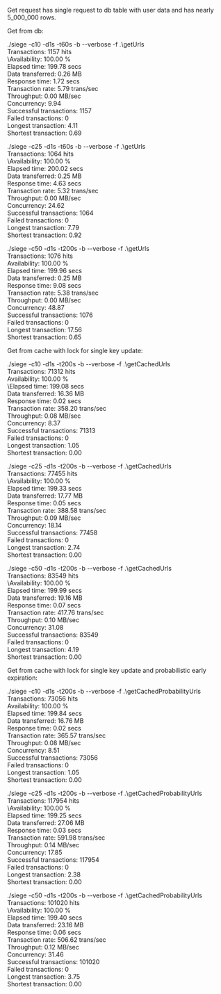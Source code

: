 Get request has single request to db table with user data and has nearly 5_000_000 rows.

Get from db:

./siege -c10  -d1s -t60s -b --verbose -f .\getUrls  
Transactions:                   1157 hits  
\Availability:                100.00 %  
Elapsed time:                 199.78 secs  
Data transferred:               0.26 MB  
Response time:                  1.72 secs  
Transaction rate:               5.79 trans/sec  
Throughput:                     0.00 MB/sec  
Concurrency:                    9.94  
Successful transactions:        1157  
Failed transactions:               0  
Longest transaction:            4.11  
Shortest transaction:           0.69  

./siege -c25  -d1s -t60s -b --verbose -f .\getUrls  
Transactions:                   1064 hits  
\Availability:                100.00 %  
Elapsed time:                 200.02 secs  
Data transferred:               0.25 MB  
Response time:                  4.63 secs  
Transaction rate:               5.32 trans/sec  
Throughput:                     0.00 MB/sec  
Concurrency:                   24.62  
Successful transactions:        1064  
Failed transactions:               0  
Longest transaction:            7.79  
Shortest transaction:           0.92  

./siege -c50  -d1s -t200s -b --verbose -f .\getUrls  
Transactions:                   1076 hits  
Availability:                 100.00 %  
Elapsed time:                 199.96 secs  
Data transferred:               0.25 MB  
Response time:                  9.08 secs  
Transaction rate:               5.38 trans/sec  
Throughput:                     0.00 MB/sec  
Concurrency:                   48.87  
Successful transactions:        1076  
Failed transactions:               0  
Longest transaction:           17.56  
Shortest transaction:           0.65  


Get from cache with lock for single key update:

./siege -c10  -d1s -t200s -b --verbose -f .\getCachedUrls  
Transactions:                  71312 hits  
Availability:                 100.00 %  
\Elapsed time:                199.08 secs  
Data transferred:              16.36 MB  
Response time:                  0.02 secs  
Transaction rate:             358.20 trans/sec  
Throughput:                     0.08 MB/sec  
Concurrency:                    8.37  
Successful transactions:       71313  
Failed transactions:               0  
Longest transaction:            1.05  
Shortest transaction:           0.00  

./siege -c25  -d1s -t200s -b --verbose -f .\getCachedUrls  
Transactions:                  77455 hits  
\Availability:                100.00 %  
Elapsed time:                 199.33 secs  
Data transferred:              17.77 MB  
Response time:                  0.05 secs  
Transaction rate:             388.58 trans/sec  
Throughput:                     0.09 MB/sec  
Concurrency:                   18.14  
Successful transactions:       77458  
Failed transactions:               0  
Longest transaction:            2.74  
Shortest transaction:           0.00  

./siege -c50  -d1s -t200s -b --verbose -f .\getCachedUrls  
Transactions:                  83549 hits  
\Availability:                100.00 %  
Elapsed time:                 199.99 secs  
Data transferred:              19.16 MB  
Response time:                  0.07 secs  
Transaction rate:             417.76 trans/sec  
Throughput:                     0.10 MB/sec  
Concurrency:                   31.08  
Successful transactions:       83549  
Failed transactions:               0  
Longest transaction:            4.19  
Shortest transaction:           0.00  

Get from cache with lock for single key update and probabilistic early expiration:

./siege -c10  -d1s -t200s -b --verbose -f .\getCachedProbabilityUrls  
Transactions:                  73056 hits  
Availability:                 100.00 %  
Elapsed time:                 199.84 secs  
Data transferred:              16.76 MB  
Response time:                  0.02 secs  
Transaction rate:             365.57 trans/sec  
Throughput:                     0.08 MB/sec  
Concurrency:                    8.51  
Successful transactions:       73056  
Failed transactions:               0  
Longest transaction:            1.05  
Shortest transaction:           0.00  

./siege -c25  -d1s -t200s -b --verbose -f .\getCachedProbabilityUrls  
Transactions:                 117954 hits  
\Availability:                100.00 %  
Elapsed time:                 199.25 secs  
Data transferred:              27.06 MB  
Response time:                  0.03 secs  
Transaction rate:             591.98 trans/sec  
Throughput:                     0.14 MB/sec  
Concurrency:                   17.85  
Successful transactions:      117954  
Failed transactions:               0  
Longest transaction:            2.38  
Shortest transaction:           0.00  

./siege -c50  -d1s -t200s -b --verbose -f .\getCachedProbabilityUrls  
Transactions:                 101020 hits  
\Availability:                100.00 %  
Elapsed time:                 199.40 secs  
Data transferred:              23.16 MB  
Response time:                  0.06 secs  
Transaction rate:             506.62 trans/sec  
Throughput:                     0.12 MB/sec  
Concurrency:                   31.46  
Successful transactions:      101020  
Failed transactions:               0  
Longest transaction:            3.75  
Shortest transaction:           0.00  
